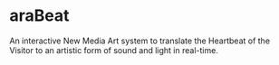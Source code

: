 # araBeat
An interactive New Media Art system to translate the Heartbeat of the Visitor to an artistic form of sound and light in real-time.
